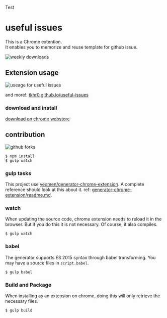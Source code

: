 Test

# useful issues

This is a Chrome extention.  
It enables you to memorize and reuse template for github issue.

![weekly downloads](https://img.shields.io/chrome-web-store/d/ndjffnpnjoipcpbpfkgengipennjbblh.svg)

## Extension usage

![useage for useful issues](https://tkhr0.github.io/useful-issues/assets/image/main-image.gif)

and more!: [tkhr0.github.io/useful-issues](https://tkhr0.github.io/useful-issues/)

### download and install

[download on chrome webstore](https://chrome.google.com/webstore/detail/useful-issues/ndjffnpnjoipcpbpfkgengipennjbblh?hl=ja)

## contribution

![github forks](https://img.shields.io/github/forks/tkhr0/useful-issues.svg?style=social&label=Fork)

```
$ npm install
$ gulp watch
```

### gulp tasks
This project use [yeomen/generator-chrome-extension](https://github.com/yeoman/generator-chrome-extension).
A complete reference should look at this about it.
ref: [generator-chrome-extension/readme.md](https://github.com/yeoman/generator-chrome-extension/blob/master/readme.md).

### watch
When updating the source code, chrome extension needs to reload it in the browser.
But if you do this it is not necessary.
Of course, it also compiles.

```
$ gulp watch
```

### babel
The generator supports ES 2015 syntax through babel transforming.
You may have a source files in `script.babel`.

```
$ gulp babel
```

### Build and Package
When installing as an extension on chrome, doing this will only retrieve the necessary files.

```
$ gulp build
```
